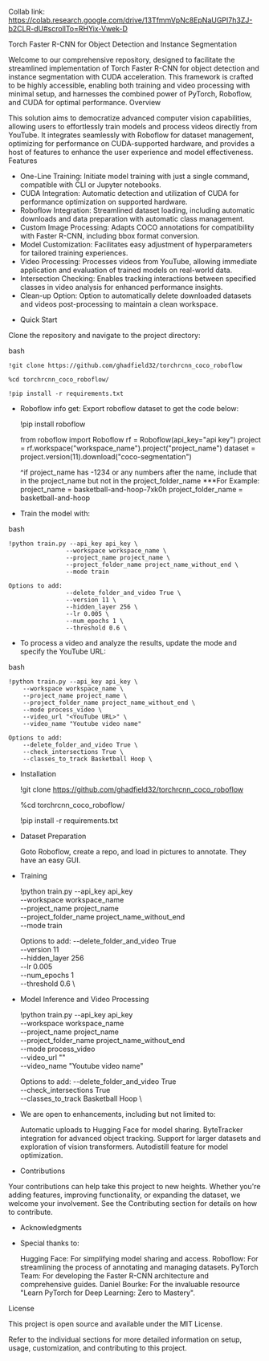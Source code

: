 Collab link: https://colab.research.google.com/drive/13TfmmVpNc8EpNaUGPI7h3ZJ-b2CLR-dU#scrollTo=RHYix-Vwek-D

Torch Faster R-CNN for Object Detection and Instance Segmentation

Welcome to our comprehensive repository, designed to facilitate the streamlined implementation of Torch Faster R-CNN for object detection and instance segmentation with CUDA acceleration. This framework is crafted to be highly accessible, enabling both training and video processing with minimal setup, and harnesses the combined power of PyTorch, Roboflow, and CUDA for optimal performance.
Overview

This solution aims to democratize advanced computer vision capabilities, allowing users to effortlessly train models and process videos directly from YouTube. It integrates seamlessly with Roboflow for dataset management, optimizing for performance on CUDA-supported hardware, and provides a host of features to enhance the user experience and model effectiveness.
Features

*    One-Line Training: Initiate model training with just a single command, compatible with CLI or Jupyter notebooks.
*    CUDA Integration: Automatic detection and utilization of CUDA for performance optimization on supported hardware.
*    Roboflow Integration: Streamlined dataset loading, including automatic downloads and data preparation with automatic class management.
*    Custom Image Processing: Adapts COCO annotations for compatibility with Faster R-CNN, including bbox format conversion.
*    Model Customization: Facilitates easy adjustment of hyperparameters for tailored training experiences.
*    Video Processing: Processes videos from YouTube, allowing immediate application and evaluation of trained models on real-world data.
*    Intersection Checking: Enables tracking interactions between specified classes in video analysis for enhanced performance insights.
*    Clean-up Option: Option to automatically delete downloaded datasets and videos post-processing to maintain a clean workspace.

- Quick Start

Clone the repository and navigate to the project directory:

bash

    !git clone https://github.com/ghadfield32/torchrcnn_coco_roboflow

    %cd torchrcnn_coco_roboflow/

    !pip install -r requirements.txt

- Roboflow info get:
    Export roboflow dataset to get the code below:
    
    !pip install roboflow

    from roboflow import Roboflow
    rf = Roboflow(api_key="api key")
    project = rf.workspace("workspace_name").project("project_name")
    dataset = project.version(11).download("coco-segmentation")

    ^if project_name has -1234 or any numbers after the name, include that in the project_name but not in the project_folder_name
    ***For Example: project_name = basketball-and-hoop-7xk0h 
                    project_folder_name = basketball-and-hoop

- Train the model with:

bash 

    !python train.py --api_key api_key \
                    --workspace workspace_name \
                    --project_name project_name \
                    --project_folder_name project_name_without_end \
                    --mode train 

    Options to add:
                    --delete_folder_and_video True \
                    --version 11 \
                    --hidden_layer 256 \
                    --lr 0.005 \
                    --num_epochs 1 \
                    --threshold 0.6 \

- To process a video and analyze the results, update the mode and specify the YouTube URL:

bash

    !python train.py --api_key api_key \
        --workspace workspace_name \
        --project_name project_name \
        --project_folder_name project_name_without_end \
        --mode process_video \
        --video_url "<YouTube URL>" \
        --video_name "Youtube video name"

    Options to add:
        --delete_folder_and_video True \
        --check_intersections True \
        --classes_to_track Basketball Hoop \

- Installation

    !git clone https://github.com/ghadfield32/torchrcnn_coco_roboflow

    %cd torchrcnn_coco_roboflow/

    !pip install -r requirements.txt

- Dataset Preparation

    Goto Roboflow, create a repo, and load in pictures to annotate. They have an easy GUI. 

- Training

    !python train.py --api_key api_key \
                    --workspace workspace_name \
                    --project_name project_name \
                    --project_folder_name project_name_without_end \
                    --mode train 

    Options to add:
                    --delete_folder_and_video True \
                    --version 11 \
                    --hidden_layer 256 \
                    --lr 0.005 \
                    --num_epochs 1 \
                    --threshold 0.6 \

- Model Inference and Video Processing

    !python train.py --api_key api_key \
        --workspace workspace_name \
        --project_name project_name \
        --project_folder_name project_name_without_end \
        --mode process_video \
        --video_url "<YouTube URL>" \
        --video_name "Youtube video name"

    Options to add:
        --delete_folder_and_video True \
        --check_intersections True \
        --classes_to_track Basketball Hoop \

- We are open to enhancements, including but not limited to:

    Automatic uploads to Hugging Face for model sharing.
    ByteTracker integration for advanced object tracking.
    Support for larger datasets and exploration of vision transformers.
    Autodistill feature for model optimization.

- Contributions

Your contributions can help take this project to new heights. Whether you're adding features, improving functionality, or expanding the dataset, we welcome your involvement. See the Contributing section for details on how to contribute.

- Acknowledgments

- Special thanks to:

    Hugging Face: For simplifying model sharing and access.
    Roboflow: For streamlining the process of annotating and managing datasets.
    PyTorch Team: For developing the Faster R-CNN architecture and comprehensive guides.
    Daniel Bourke: For the invaluable resource "Learn PyTorch for Deep Learning: Zero to Mastery".


License

This project is open source and available under the MIT License.

Refer to the individual sections for more detailed information on setup, usage, customization, and contributing to this project.